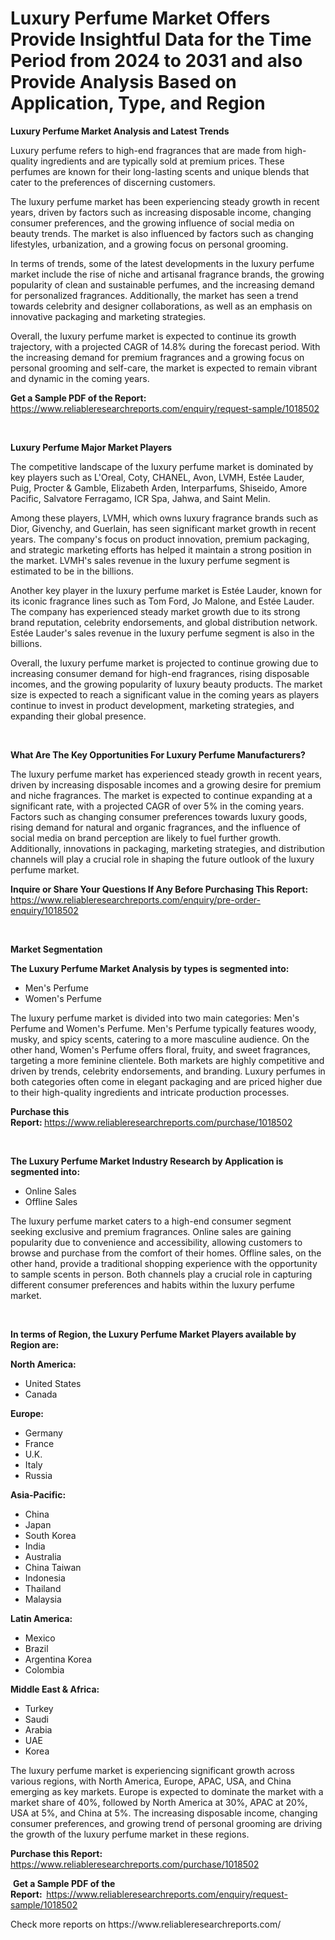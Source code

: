 <p><h1>Luxury Perfume Market Offers Provide Insightful Data for the Time Period from 2024 to 2031 and also Provide Analysis Based on Application, Type, and Region</h1></p><p><strong>Luxury Perfume Market Analysis and Latest Trends</strong></p>
<p><p>Luxury perfume refers to high-end fragrances that are made from high-quality ingredients and are typically sold at premium prices. These perfumes are known for their long-lasting scents and unique blends that cater to the preferences of discerning customers.</p><p>The luxury perfume market has been experiencing steady growth in recent years, driven by factors such as increasing disposable income, changing consumer preferences, and the growing influence of social media on beauty trends. The market is also influenced by factors such as changing lifestyles, urbanization, and a growing focus on personal grooming.</p><p>In terms of trends, some of the latest developments in the luxury perfume market include the rise of niche and artisanal fragrance brands, the growing popularity of clean and sustainable perfumes, and the increasing demand for personalized fragrances. Additionally, the market has seen a trend towards celebrity and designer collaborations, as well as an emphasis on innovative packaging and marketing strategies.</p><p>Overall, the luxury perfume market is expected to continue its growth trajectory, with a projected CAGR of 14.8% during the forecast period. With the increasing demand for premium fragrances and a growing focus on personal grooming and self-care, the market is expected to remain vibrant and dynamic in the coming years.</p></p>
<p><strong>Get a Sample PDF of the Report:&nbsp;</strong> <a href="https://www.reliableresearchreports.com/enquiry/request-sample/1018502">https://www.reliableresearchreports.com/enquiry/request-sample/1018502</a></p>
<p>&nbsp;</p>
<p><strong>Luxury Perfume Major Market Players</strong></p>
<p><p>The competitive landscape of the luxury perfume market is dominated by key players such as L'Oreal, Coty, CHANEL, Avon, LVMH, Estée Lauder, Puig, Procter & Gamble, Elizabeth Arden, Interparfums, Shiseido, Amore Pacific, Salvatore Ferragamo, ICR Spa, Jahwa, and Saint Melin. </p><p>Among these players, LVMH, which owns luxury fragrance brands such as Dior, Givenchy, and Guerlain, has seen significant market growth in recent years. The company's focus on product innovation, premium packaging, and strategic marketing efforts has helped it maintain a strong position in the market. LVMH's sales revenue in the luxury perfume segment is estimated to be in the billions. </p><p>Another key player in the luxury perfume market is Estée Lauder, known for its iconic fragrance lines such as Tom Ford, Jo Malone, and Estée Lauder. The company has experienced steady market growth due to its strong brand reputation, celebrity endorsements, and global distribution network. Estée Lauder's sales revenue in the luxury perfume segment is also in the billions. </p><p>Overall, the luxury perfume market is projected to continue growing due to increasing consumer demand for high-end fragrances, rising disposable incomes, and the growing popularity of luxury beauty products. The market size is expected to reach a significant value in the coming years as players continue to invest in product development, marketing strategies, and expanding their global presence.</p></p>
<p>&nbsp;</p>
<p><strong>What Are The Key Opportunities For Luxury Perfume Manufacturers?</strong></p>
<p><p>The luxury perfume market has experienced steady growth in recent years, driven by increasing disposable incomes and a growing desire for premium and niche fragrances. The market is expected to continue expanding at a significant rate, with a projected CAGR of over 5% in the coming years. Factors such as changing consumer preferences towards luxury goods, rising demand for natural and organic fragrances, and the influence of social media on brand perception are likely to fuel further growth. Additionally, innovations in packaging, marketing strategies, and distribution channels will play a crucial role in shaping the future outlook of the luxury perfume market.</p></p>
<p><strong>Inquire or Share Your Questions If Any Before Purchasing This Report:</strong> <a href="https://www.reliableresearchreports.com/enquiry/pre-order-enquiry/1018502">https://www.reliableresearchreports.com/enquiry/pre-order-enquiry/1018502</a></p>
<p>&nbsp;</p>
<p><strong>Market Segmentation</strong></p>
<p><strong>The Luxury Perfume Market Analysis by types is segmented into:</strong></p>
<p><ul><li>Men's Perfume</li><li>Women's Perfume</li></ul></p>
<p><p>The luxury perfume market is divided into two main categories: Men's Perfume and Women's Perfume. Men's Perfume typically features woody, musky, and spicy scents, catering to a more masculine audience. On the other hand, Women's Perfume offers floral, fruity, and sweet fragrances, targeting a more feminine clientele. Both markets are highly competitive and driven by trends, celebrity endorsements, and branding. Luxury perfumes in both categories often come in elegant packaging and are priced higher due to their high-quality ingredients and intricate production processes.</p></p>
<p><strong>Purchase this Report:&nbsp;</strong><a href="https://www.reliableresearchreports.com/purchase/1018502">https://www.reliableresearchreports.com/purchase/1018502</a></p>
<p>&nbsp;</p>
<p><strong>The Luxury Perfume Market Industry Research by Application is segmented into:</strong></p>
<p><ul><li>Online Sales</li><li>Offline Sales</li></ul></p>
<p><p>The luxury perfume market caters to a high-end consumer segment seeking exclusive and premium fragrances. Online sales are gaining popularity due to convenience and accessibility, allowing customers to browse and purchase from the comfort of their homes. Offline sales, on the other hand, provide a traditional shopping experience with the opportunity to sample scents in person. Both channels play a crucial role in capturing different consumer preferences and habits within the luxury perfume market.</p></p>
<p>&nbsp;</p>
<p><strong>In terms of Region, the Luxury Perfume Market Players available by Region are:</strong></p>
<p>
    <p> <strong> North America: </strong>
        <ul>
            <li>United States</li>
            <li>Canada</li>
        </ul>
        </p> 
    <p> <strong> Europe: </strong>
        <ul>
            <li>Germany</li>
            <li>France</li>
            <li>U.K.</li>
            <li>Italy</li>
            <li>Russia</li>
        </ul>
        </p> 
    <p> <strong> Asia-Pacific: </strong>
        <ul>
            <li>China</li>
            <li>Japan</li>
            <li>South Korea</li>
            <li>India</li>
            <li>Australia</li>
            <li>China Taiwan</li>
            <li>Indonesia</li>
            <li>Thailand</li>
            <li>Malaysia</li>
        </ul>
        </p> 
    <p> <strong> Latin America: </strong>
        <ul>
            <li>Mexico</li>
            <li>Brazil</li>
            <li>Argentina Korea</li>
            <li>Colombia</li>
        </ul>
        </p> 
    <p> <strong> Middle East & Africa: </strong>
        <ul>
            <li>Turkey</li>
            <li>Saudi</li>
            <li>Arabia</li>
            <li>UAE</li>
            <li>Korea</li>
        </ul>
    </p>
    </p>
<p><p>The luxury perfume market is experiencing significant growth across various regions, with North America, Europe, APAC, USA, and China emerging as key markets. Europe is expected to dominate the market with a market share of 40%, followed by North America at 30%, APAC at 20%, USA at 5%, and China at 5%. The increasing disposable income, changing consumer preferences, and growing trend of personal grooming are driving the growth of the luxury perfume market in these regions.</p></p>
<p><strong>Purchase this Report: </strong><a href="https://www.reliableresearchreports.com/purchase/1018502">https://www.reliableresearchreports.com/purchase/1018502</a></p>
<p>&nbsp;<strong>Get a Sample PDF of the Report:&nbsp;&nbsp;</strong><a href="https://www.reliableresearchreports.com/enquiry/request-sample/1018502">https://www.reliableresearchreports.com/enquiry/request-sample/1018502</a></p>
<p><strong></strong></p>
<p>Check more reports on https://www.reliableresearchreports.com/</p>